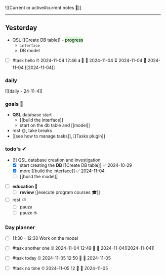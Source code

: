 
![[Current or active#current notes 📓]]

---
## Yesterday
- QSL [[Create DB table]] - <mark style="background: #BBFABBA6;">progress</mark>
	- `interface`
	- DB model

- [ ] #task hello ⏰ 2024-11-04 12:46 ⏫ 🔁  🛫 2024-11-04 ⏳ 2024-11-04 📅 2024-11-04
[[2024-11-04]]

### daily

![[daily - 24-11-4]]

### goals 🏴
- **QSL** database start
	- [[build the interface]]
	- start on the db table and [[model]]
- rest 🌞, take breaks
- [[see how to manage tasks]], [[Tasks plugin]]

### todo's ✔
- [!] QSL database creation and investigation
	- [x] start creating the **DB** [[Create DB table]] ✅ 2024-10-29
	- [x] more [[build the interface]] ✅ 2024-11-04
	- [ ] [[build the model]]
- [ ] **education 🎒**
	- [ ] **review** [[execute program courses 🎓]]
- [ ] rest ⛅
	- [ ] pauza
	- [ ] pauze ☕

### Day planner
- [ ] 11:30 - 12:30 Work on the model

- [ ] #task another one ⏰ 2024-11-04 12:49 🔺 📅 2024-11-04[[2024-11-04]]
- [ ] #task today ⏰ 2024-11-05 12:50 🔺 📅 2024-11-05
- [ ] #task no time ⏰ 2024-11-05 12 🔺 📅 2024-11-05
